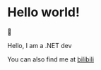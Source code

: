 # Hello world!

👋

Hello, I am a .NET dev

You can also find me at [bilibili](https://space.bilibili.com/47754706)
